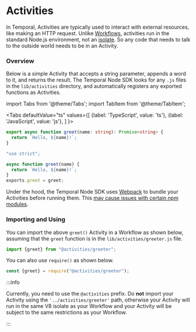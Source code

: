 # Activities

In Temporal, Activities are typically used to interact with external resources, like making an HTTP request.
Unlike [Workflows](/docs/node/determinism), activities run in the standard Node.js environment, not an [isolate](https://www.npmjs.com/package/isolated-vm).
So any code that needs to talk to the outside world needs to be in an Activity.

### Overview

Below is a simple Activity that accepts a string parameter, appends a word to it, and returns the result.
The Temporal Node SDK looks for any `.js` files in the `lib/activities` directory, and automatically registers any exported functions as Activities.

import Tabs from '@theme/Tabs';
import TabItem from '@theme/TabItem';

<Tabs
defaultValue="ts"
values={[
{label: 'TypeScript', value: 'ts'},
{label: 'JavaScript', value: 'js'},
]
}>

<TabItem value="ts">

```typescript
export async function greet(name: string): Promise<string> {
  return `Hello, ${name}!`;
}
```

</TabItem>
<TabItem value="js">

```javascript
"use strict";

async function greet(name) {
  return `Hello, ${name}!`;
}
exports.greet = greet;
```

</TabItem>
</Tabs>

Under the hood, the Temporal Node SDK uses [Webpack](https://webpack.js.org/) to bundle your Activities before running them.
This [may cause issues with certain npm modules](https://www.getrevue.co/profile/masteringjs/issues/why-i-m-not-using-webpack-for-lambda-functions-anymore-266010).

### Importing and Using

You can import the above `greet()` Activity in a Workflow as shown below, assuming that the `greet` function is in the `lib/activities/greeter.js` file.

```typescript
import {greet} from "@activities/greeter";
```

You can also use `require()` as shown below.

```javascript
const {greet} = require("@activities/greeter");
```

:::info

Currently, you need to use the `@activities` prefix.
Do **not** import your Activity using the `'../activities/greeter'` path, otherwise your Activity will run in the same V8 isolate as your Workflow and your Activity will be subject to the same restrictions as your Workflow.

:::
